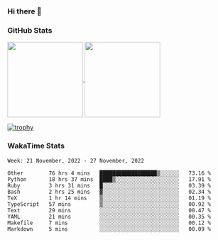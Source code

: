 ### Hi there 👋

### GitHub Stats

<a href="https://github.com/anuraghazra/github-readme-stats">
  <img align="center" height="170px" src="https://github-readme-stats.vercel.app/api/top-langs/?username=tksfjt1024&layout=compact&count_private=true&show_icons=true&show_icons=true&theme=graywhite" />
</a>
<a href="https://github.com/anuraghazra/github-readme-stats">
  <img align="center" height="170px" src="https://github-readme-stats.vercel.app/api?username=tksfjt1024&count_private=true&show_icons=true&show_icons=true&theme=graywhite" />
</a>

[![trophy](https://github-profile-trophy.vercel.app/?username=tksfjt1024)](https://github.com/ryo-ma/github-profile-trophy)

### WakaTime Stats

<!--START_SECTION:waka-->
```text
Week: 21 November, 2022 - 27 November, 2022

Other        76 hrs 4 mins   ██████████████████▒░░░░░░   73.16 % 
Python       18 hrs 37 mins  ████▒░░░░░░░░░░░░░░░░░░░░   17.91 % 
Ruby         3 hrs 31 mins   █░░░░░░░░░░░░░░░░░░░░░░░░   03.39 % 
Bash         2 hrs 25 mins   ▓░░░░░░░░░░░░░░░░░░░░░░░░   02.34 % 
TeX          1 hr 14 mins    ▒░░░░░░░░░░░░░░░░░░░░░░░░   01.19 % 
TypeScript   57 mins         ▒░░░░░░░░░░░░░░░░░░░░░░░░   00.92 % 
Text         29 mins         ░░░░░░░░░░░░░░░░░░░░░░░░░   00.47 % 
YAML         21 mins         ░░░░░░░░░░░░░░░░░░░░░░░░░   00.35 % 
Makefile     7 mins          ░░░░░░░░░░░░░░░░░░░░░░░░░   00.12 % 
Markdown     5 mins          ░░░░░░░░░░░░░░░░░░░░░░░░░   00.09 % 
```
<!--END_SECTION:waka-->
